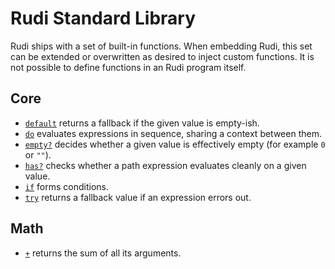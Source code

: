 # Rudi Standard Library

Rudi ships with a set of built-in functions. When embedding Rudi, this set can
be extended or overwritten as desired to inject custom functions. It is not
possible to define functions in an Rudi program itself.

## Core

* [`default`](core-default.md) returns a fallback if the given value is
  empty-ish.
* [`do`](core-do.md) evaluates expressions in sequence, sharing a context
  between them.
* [`empty?`](core-empty.md) decides whether a given value is effectively empty
  (for example `0` or `""`).
* [`has?`](core-has.md) checks whether a path expression evaluates cleanly on
  a given value.
* [`if`](core-if.md) forms conditions.
* [`try`](core-try.md) returns a fallback value if an expression errors out.

## Math

* [`+`](math-sum.md) returns the sum of all its arguments.
